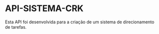# API-SISTEMA-CRK
Esta API foi desenvolvida para a criação de um sistema de direcionamento de tarefas.
